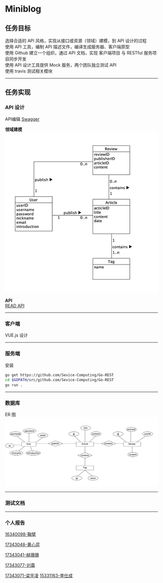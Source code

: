 # Miniblog

## 任务目标
选择合适的 API 风格，实现从接口或资源（领域）建模，到 API 设计的过程  
使用 API 工具，编制 API 描述文件，编译生成服务器、客户端原型  
使用 Github 建立一个组织，通过 API 文档，实现 客户端项目 与 RESTful 服务项目同步开发  
使用 API 设计工具提供 Mock 服务，两个团队独立测试 API  
使用 travis 测试相关模块  

---

## 任务实现

###  API 设计
  
API编辑 [Swagger](https://editor.swagger.io/)

**领域建模**
![0](./img/lyjm.png)

**API**  
[READ API](./go-client/README.md)

---

### 客户端
VUE.js 设计  

---

### 服务端 

安装
```sh
go get https://github.com/Sevice-Computing/Go-REST
cd $GOPATH/src/github.com/Sevice-Computing/Go-REST
go run .
```
---

### 数据库

ER 图
![ER](./img/er.png)

---

### 测试文档

---

### 个人报告

[16340098-鞠擘](./个人报告/16340098-鞠擘.md)

[17343048-黄心弈](./个人报告/17343048-黄心弈.md)

[17343041-赫珊珊](./个人报告/17343041-赫珊珊.md)

[17343077-刘露](./个人报告/17343077-刘露.md)

[17343071-梁宇凌](./个人报告/17343071-梁宇凌.md)
[15331163-李仕成](./个人报告/5331163-李仕成.MD)
